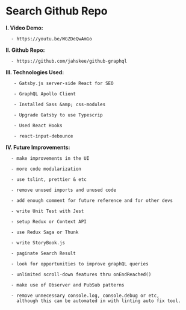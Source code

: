 # Search Github Repo



**I. Video Demo:**

      - https://youtu.be/WGZDeQwAmGo



**II. Github Repo:**

      - https://github.com/jahskee/github-graphql



**III. Technologies Used:**

       - Gatsby.js server-side React for SEO

       - GraphQL Apollo Client

       - Installed Sass &amp; css-modules

       - Upgrade Gatsby to use Typescrip

       - Used React Hooks

       - react-input-debounce



**IV. Future Improvements:**

      - make improvements in the UI

      - more code modularization

      - use tslint, prettier & etc
      
      - remove unused imports and unused code
      
      - add enough comment for future reference and for other devs
      
      - write Unit Test with Jest

      - setup Redux or Context API

      - use Redux Saga or Thunk

      - write StoryBook.js

      - paginate Search Result   
      
      - look for opportunities to improve graphQL queries

      - unlimited scroll-down features thru onEndReached()

      - make use of Observer and PubSub patterns

      - remove unnecessary console.log, console.debug or etc, 
        although this can be automated in with linting auto fix tool.
      
